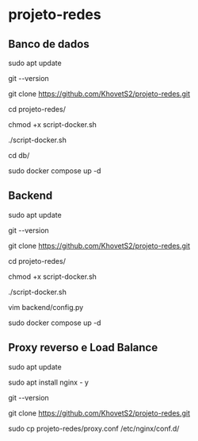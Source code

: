 # projeto-redes

## Banco de dados
sudo apt update

git --version

git clone https://github.com/KhovetS2/projeto-redes.git

cd projeto-redes/

chmod +x script-docker.sh

./script-docker.sh

cd db/

sudo docker compose up -d

## Backend

sudo apt update

git --version

git clone https://github.com/KhovetS2/projeto-redes.git

cd projeto-redes/

chmod +x script-docker.sh

./script-docker.sh

vim backend/config.py

sudo docker compose up -d

## Proxy reverso e Load Balance

sudo apt update

sudo apt install nginx - y

git --version

git clone https://github.com/KhovetS2/projeto-redes.git

sudo cp projeto-redes/proxy.conf /etc/nginx/conf.d/
